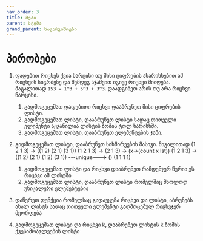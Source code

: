 ```yaml
---
nav_order: 3
title: მეპი
parent: სქემა
grand_parent: სავარჯიშოები
---
```


# პირობები

1. დადებით რიცხვს ქვია ნარცისი თუ მისი ციფრების ახარისხებით ამ რიცხვის სიგრძეზე და შემდეგ აჯამვით იგივე რიცხვი მიიღება. \
   მაგალითად `153 = 1^3 + 5^3 + 3^3`. დაადგინეთ არის თუ არა რიცხვი ნარცისი.

   1. გადმოგეცემათ დადებითი რიცხვი დააბრუნეთ მისი ციფრების ლისტი.
   2. გადმოგეცემათ ლისტი, დააბრუნეთ ლისტი სადაც თითეული ელემენტი აყვანილია ლისტის ზომის ტოლ ხარისხში.
   3. გადმოგეცემათ ლისტი, დააბრუნეთ ელემენტების ჯამი.

2. გადმოგეცემათ ლისტი, დააბრუნეთ სიხშირეების მასივი. მაგალითად (1 2 1 3) -> ((1 2) (2 1) (3 1))
(1 2 1 3) -> (2 1 3) -> (x->(count x lst))
(1 2 1 3) -> ((1 2) (2 1) (1 2) (3 1)) ---unique---> ()
(1 1 1 1)


   1. გადმოგეცემათ ლისტი და რიცხვი დააბრუნეთ რამდენჯერ წერია ეს რიცხვი ამ ლისტში
   2. გადმოგეცემათ ლისტი, დააბრუნეთ ლისტი რომელშიც მხოლოდ უნიკალური ელემენტებია

3. დაწერეთ ფუნქცია რომელსაც გადაეცემა რიცხვი და ლისტი, აბრუნებს ახალ ლისტს სადაც თითეული ელემენტი გადმოცემულ რიცხვჯერ მეორდება

4. გადმოგეცემათ ლისტი და რიცხვი k, დააბრუნეთ ლისტის k ზომის ქვესიმრავლეების ლისტი
